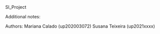 SI_Project

Additional notes:
 

Authors:
Mariana Calado (up202003072)
Susana Teixeira (up2021xxxx)

